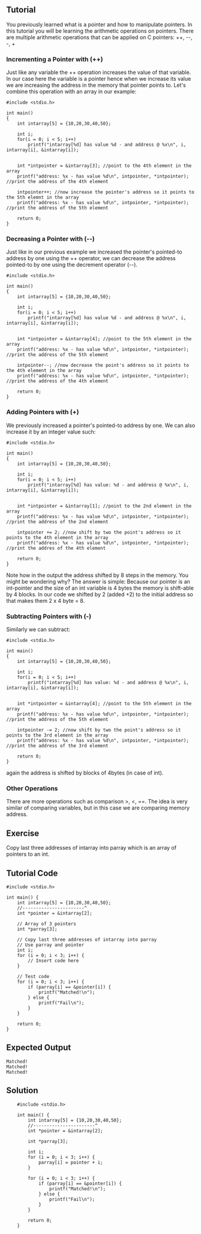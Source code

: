 Tutorial
--------
You previously learned what is a pointer and how to manipulate pointers. In this tutorial you will be learning the arithmetic operations on pointers.
There are multiple arithmetic operations that can be applied on C pointers: ++, --, -, +

### Incrementing a Pointer with (++)

Just like any variable the ++ operation increases the value of that variable. In our case here the variable is a pointer hence when we increase its value we are increasing the address in the memory that pointer points to. 
Let's combine this operation with an array in our example:

	#include <stdio.h>
	
	int main()
	{
	    int intarray[5] = {10,20,30,40,50};
	    
	    int i;
	    for(i = 0; i < 5; i++)
	        printf("intarray[%d] has value %d - and address @ %x\n", i, intarray[i], &intarray[i]);
	    
	    
	    int *intpointer = &intarray[3]; //point to the 4th element in the array
	    printf("address: %x - has value %d\n", intpointer, *intpointer); //print the address of the 4th element
	    
	    intpointer++; //now increase the pointer's address so it points to the 5th elemnt in the array
	    printf("address: %x - has value %d\n", intpointer, *intpointer); //print the address of the 5th element
	    
	    return 0;
	}


### Decreasing a Pointer with (--)

Just like in our previous example we increased the pointer's pointed-to address by one using the ++ operator, we can decrease the address pointed-to by one using the decrement operator (--).

	#include <stdio.h>
	
	int main()
	{
	    int intarray[5] = {10,20,30,40,50};
	    
	    int i;
	    for(i = 0; i < 5; i++)
	        printf("intarray[%d] has value %d - and address @ %x\n", i, intarray[i], &intarray[i]);
	    
	    
	    int *intpointer = &intarray[4]; //point to the 5th element in the array
	    printf("address: %x - has value %d\n", intpointer, *intpointer); //print the address of the 5th element
	    
	    intpointer--; //now decrease the point's address so it points to the 4th element in the array
	    printf("address: %x - has value %d\n", intpointer, *intpointer); //print the address of the 4th element
	    
	    return 0;
	}

### Adding Pointers with (+)
We previously increased a pointer's pointed-to address by one. We can also increase it by an integer value such:

	#include <stdio.h>
	
	int main()
	{
	    int intarray[5] = {10,20,30,40,50};
	    
	    int i;
	    for(i = 0; i < 5; i++)
	        printf("intarray[%d] has value: %d - and address @ %x\n", i, intarray[i], &intarray[i]);
	    
	    
	    int *intpointer = &intarray[1]; //point to the 2nd element in the array
	    printf("address: %x - has value %d\n", intpointer, *intpointer); //print the address of the 2nd element
	    
	    intpointer += 2; //now shift by two the point's address so it points to the 4th element in the array
	    printf("address: %x - has value %d\n", intpointer, *intpointer); //print the addres of the 4th element
	    
	    return 0;
	}

Note how in the output the address shifted by 8 steps in the memory. You might be wondering why?
The answer is simple: Because our pointer is an int-pointer and the size of an int variable is 4 bytes the memory is shift-able by 4 blocks.
In our code we shifted by 2 (added +2) to the initial address so that makes them 2 x 4 byte = 8.

### Subtracting Pointers with (-)

Similarly we can subtract:

	#include <stdio.h>
	
	int main()
	{
	    int intarray[5] = {10,20,30,40,50};
	    
	    int i;
	    for(i = 0; i < 5; i++)
	        printf("intarray[%d] has value: %d - and address @ %x\n", i, intarray[i], &intarray[i]);
	    
	    
	    int *intpointer = &intarray[4]; //point to the 5th element in the array
	    printf("address: %x - has value %d\n", intpointer, *intpointer); //print the address of the 5th element
	    
	    intpointer -= 2; //now shift by two the point's address so it points to the 3rd element in the array
	    printf("address: %x - has value %d\n", intpointer, *intpointer); //print the address of the 3rd element
	    
	    return 0;
	}

again the address is shifted by blocks of 4bytes (in case of int).

### Other Operations
There are more operations such as comparison >, <, ==. The idea is very similar of comparing variables, but in this case we are comparing memory address.

Exercise
--------
Copy last three addresses of intarray into parray which is an array of pointers to an int.

Tutorial Code
-------------
    #include <stdio.h>
	
    int main() {
    	int intarray[5] = {10,20,30,40,50};
        //-----------------------^
        int *pointer = &intarray[2];

        // Array of 3 pointers
        int *parray[3];

        // Copy last three addresses of intarray into parray
        // Use parray and pointer
        int i;
        for (i = 0; i < 3; i++) {
            // Insert code here
        }

        // Test code
        for (i = 0; i < 3; i++) {
            if (parray[i] == &pointer[i]) {
                printf("Matched!\n");
            } else {
                printf("Fail\n");
            }
        }

        return 0;
    }


Expected Output
---------------
    Matched!
    Matched!
    Matched!

Solution
--------
        #include <stdio.h>

        int main() {
            int intarray[5] = {10,20,30,40,50};
            //-----------------------^
            int *pointer = &intarray[2];

            int *parray[3];

            int i;
            for (i = 0; i < 3; i++) {
                parray[i] = pointer + i;
            }

            for (i = 0; i < 3; i++) {
                if (parray[i] == &pointer[i]) {
                    printf("Matched!\n");
                } else {
                    printf("Fail\n");
                }
            }

            return 0;
        }
      
      
